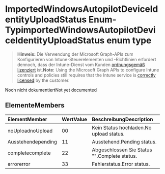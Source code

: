# <a name="importedwindowsautopilotdeviceidentityuploadstatus-enum-type"></a><span data-ttu-id="06861-101">ImportedWindowsAutopilotDeviceIdentityUploadStatus Enum-Typ</span><span class="sxs-lookup"><span data-stu-id="06861-101">importedWindowsAutopilotDeviceIdentityUploadStatus enum type</span></span>

> <span data-ttu-id="06861-102">**Hinweis:** Die Verwendung der Microsoft Graph-APIs zum Konfigurieren von Intune-Steuerelementen und -Richtlinien erfordert dennoch, dass der Intune-Dienst vom Kunden [ordnungsgemäß lizenziert](https://go.microsoft.com/fwlink/?linkid=839381) ist.</span><span class="sxs-lookup"><span data-stu-id="06861-102">**Note:** Using the Microsoft Graph APIs to configure Intune controls and policies still requires that the Intune service is [correctly licensed](https://go.microsoft.com/fwlink/?linkid=839381) by the customer.</span></span>

<span data-ttu-id="06861-103">Noch nicht dokumentiert</span><span class="sxs-lookup"><span data-stu-id="06861-103">Not yet documented</span></span>
## <a name="members"></a><span data-ttu-id="06861-104">Elemente</span><span class="sxs-lookup"><span data-stu-id="06861-104">Members</span></span>
|<span data-ttu-id="06861-105">Element</span><span class="sxs-lookup"><span data-stu-id="06861-105">Member</span></span>|<span data-ttu-id="06861-106">Wert</span><span class="sxs-lookup"><span data-stu-id="06861-106">Value</span></span>|<span data-ttu-id="06861-107">Beschreibung</span><span class="sxs-lookup"><span data-stu-id="06861-107">Description</span></span>|
|:---|:---|:---|
|<span data-ttu-id="06861-108">noUpload</span><span class="sxs-lookup"><span data-stu-id="06861-108">noUpload</span></span>|<span data-ttu-id="06861-109">0</span><span class="sxs-lookup"><span data-stu-id="06861-109">0</span></span>|<span data-ttu-id="06861-110">Kein Status hochladen.</span><span class="sxs-lookup"><span data-stu-id="06861-110">No upload status.</span></span>|
|<span data-ttu-id="06861-111">Ausstehende</span><span class="sxs-lookup"><span data-stu-id="06861-111">pending</span></span>|<span data-ttu-id="06861-112">1</span><span class="sxs-lookup"><span data-stu-id="06861-112">1</span></span>|<span data-ttu-id="06861-113">Ausstehend.</span><span class="sxs-lookup"><span data-stu-id="06861-113">Pending status.</span></span>|
|<span data-ttu-id="06861-114">complete</span><span class="sxs-lookup"><span data-stu-id="06861-114">complete</span></span>|<span data-ttu-id="06861-115">2</span><span class="sxs-lookup"><span data-stu-id="06861-115">2</span></span>|<span data-ttu-id="06861-116">Abgeschlossen Sie Status "".</span><span class="sxs-lookup"><span data-stu-id="06861-116">Complete status.</span></span>|
|<span data-ttu-id="06861-117">error</span><span class="sxs-lookup"><span data-stu-id="06861-117">error</span></span>|<span data-ttu-id="06861-118">3</span><span class="sxs-lookup"><span data-stu-id="06861-118">3</span></span>|<span data-ttu-id="06861-119">Fehlerstatus.</span><span class="sxs-lookup"><span data-stu-id="06861-119">Error status.</span></span>|



